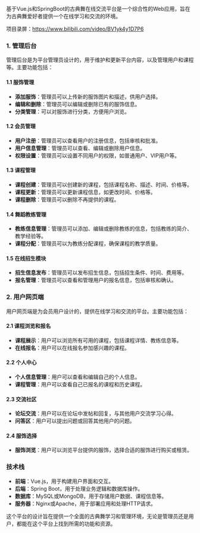 ﻿基于Vue.js和SpringBoot的古典舞在线交流平台是一个综合性的Web应用，旨在为古典舞爱好者提供一个在线学习和交流的环境。

项目录屏：https://www.bilibili.com/video/BV1yk4y1D7P6

### 1. 管理后台

管理后台是为平台管理员设计的，用于维护和更新平台内容，以及管理用户和课程等。主要功能包括：

#### 1.1 服饰管理

- **添加服饰**：管理员可以上传新的服饰图片和描述，供用户选择。
- **编辑和删除**：管理员可以编辑或删除已有的服饰信息。
- **分类管理**：可以对服饰进行分类，方便用户浏览。

#### 1.2 会员管理

- **用户注册**：管理员可以查看用户的注册信息，包括审核和批准。
- **用户信息管理**：管理员可以查看、编辑或删除用户信息。
- **权限设置**：管理员可以设置不同用户的权限，如普通用户、VIP用户等。

#### 1.3 课程管理

- **课程创建**：管理员可以创建新的课程，包括课程名称、描述、时间、价格等。
- **课程更新**：管理员可以更新课程信息，如更改时间、价格等。
- **课程删除**：管理员可以删除不再提供的课程。

#### 1.4 舞蹈教练管理

- **教练信息管理**：管理员可以添加、编辑或删除教练的信息，包括教练的简介、教学经验等。
- **课程分配**：管理员可以为教练分配课程，确保课程的教学质量。

#### 1.5 在线招生模块

- **招生信息发布**：管理员可以发布招生信息，包括招生条件、时间、费用等。
- **报名管理**：管理员可以查看和管理用户的报名信息，包括审核和确认。

### 2. 用户网页端

用户网页端是为会员用户设计的，提供在线学习和交流的平台。主要功能包括：

#### 2.1 课程浏览和报名

- **课程展示**：用户可以浏览所有可用的课程，包括课程详情、教练信息等。
- **在线报名**：用户可以在线报名参加感兴趣的课程。

#### 2.2 个人中心

- **个人信息管理**：用户可以查看和编辑自己的个人信息。
- **课程管理**：用户可以查看自己已报名的课程和历史课程。

#### 2.3 交流社区

- **论坛交流**：用户可以在论坛中发帖和回复，与其他用户交流学习心得。
- **问答区**：用户可以提出问题或回答其他用户的问题。

#### 2.4 服饰选择

- **服饰浏览**：用户可以浏览平台提供的服饰，选择合适的服饰进行购买或租赁。

### 技术栈

- **前端**：Vue.js，用于构建用户界面和交互。
- **后端**：Spring Boot，用于处理业务逻辑和数据库操作。
- **数据库**：MySQL或MongoDB，用于存储用户数据、课程信息等。
- **服务器**：Nginx或Apache，用于部署应用和处理HTTP请求。

这个平台的设计旨在提供一个全面的古典舞学习和管理环境，无论是管理员还是用户，都能在这个平台上找到所需的功能和资源。